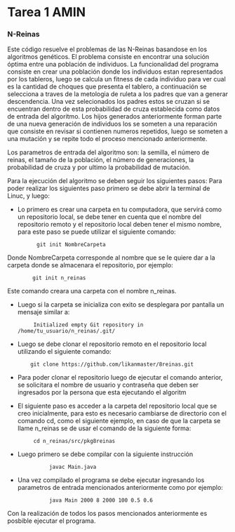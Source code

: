 # Tarea 1 AMIN

### N-Reinas
Este código resuelve el problemas de las N-Reinas basandose en los algoritmos genéticos. El problema consiste en encontrar una solución óptima entre una población de individuos.
La funcionalidad del programa consiste en crear una población donde los individuos estan representados por los tableros, luego se calcula un fitness de cada individuo para ver cual es la cantidad de choques que presenta el tablero, a continuación se selecciona a traves de la metologia de ruleta a los padres que van a generar descendencia. Una vez selecionados los padres estos se cruzan si se encuentran dentro de esta probabilidad de cruza establecida como datos de entrada del algoritmo. Los hijos generados anteriormente forman parte de una nueva generación de individuos los se someten a una reparación que consiste en revisar si contienen numeros repetidos, luego se someten a una mutación y se repite todo el proceso mencionado anteriormente.

Los parametros de entrada del algoritmo son: la semilla, el número de reinas, el tamaño de la población, el número de generaciones, la probabilidad de cruza y por ultimo la probabilidad de mutación.

Para la ejecución del algoritmo se deben seguir los siguientes pasos:
Para poder realizar los siguientes paso primero se debe abrir la terminal de Linuc, y luego:

- Lo primero es crear una carpeta en tu computadora, que servirá como un repositorio local, se debe tener en cuenta que el nombre del repositorio remoto y el repositorio local deben tener el mismo nombre, para este paso se puede utilizar el siguiente comando:

            git init NombreCarpeta 
 
 Donde NombreCarpeta corresponde al nombre que se le quiere dar a la carpeta donde se almacenara el repositorio, por ejemplo:
     
            git init n_reinas

 Este comando creara una carpeta con el nombre n_reinas.
 
 - Luego si la carpeta se inicializa con exito se desplegara por pantalla un mensaje similar a:
 
            Initialized empty Git repository in /home/tu_usuario/n_reinas/.git/

          
- Luego se debe clonar el repositorio remoto en el repositorio local utilizando el siguiente comando:
 
          git clone https://github.com/likanmaster/8reinas.git

- Para poder clonar el repositorio luego de ejecutar el comando anterior, se solicitara el nombre de usuario y contraseña que deben ser ingresados por la persona que esta ejecutando el algoritm
 
- El siguiente paso es acceder a la carpeta del repositorio local que se creo inicialmente, para esto es necesario cambiarse de directorio con el comando cd, como el siguiente ejemplo, en caso de que la carpeta se llame n_reinas se de usar el comando de la siguiente forma:
 
           cd n_reinas/src/pkg8reinas

- Luego primero se debe compilar con la siguiente instrucción

                javac Main.java
               
- Una vez compilado el programa se debe ejecutar ingresando los parametros de entrada mencionados anteriormente como por ejemplo:

                java Main 2000 8 2000 100 0.5 0.6

Con la realización de todos los pasos mencionados anteriormente es posbible ejecutar el programa.
